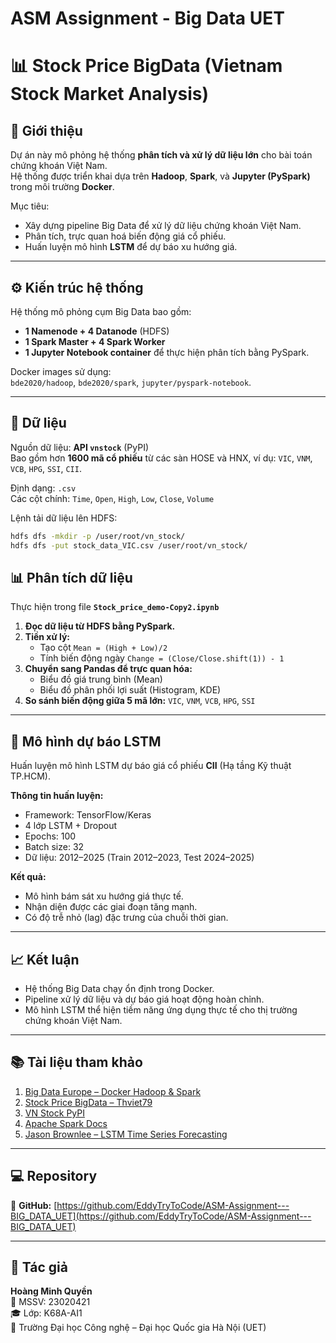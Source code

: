 # ASM Assignment - Big Data UET

# 📊 Stock Price BigData (Vietnam Stock Market Analysis)

## 📘 Giới thiệu
Dự án này mô phỏng hệ thống **phân tích và xử lý dữ liệu lớn** cho bài toán chứng khoán Việt Nam.  
Hệ thống được triển khai dựa trên **Hadoop**, **Spark**, và **Jupyter (PySpark)** trong môi trường **Docker**.

Mục tiêu:
- Xây dựng pipeline Big Data để xử lý dữ liệu chứng khoán Việt Nam.  
- Phân tích, trực quan hoá biến động giá cổ phiếu.  
- Huấn luyện mô hình **LSTM** để dự báo xu hướng giá.

---

## ⚙️ Kiến trúc hệ thống
Hệ thống mô phỏng cụm Big Data bao gồm:
- **1 Namenode + 4 Datanode** (HDFS)
- **1 Spark Master + 4 Spark Worker**
- **1 Jupyter Notebook container** để thực hiện phân tích bằng PySpark.

Docker images sử dụng:  
`bde2020/hadoop`, `bde2020/spark`, `jupyter/pyspark-notebook`.

---

## 📂 Dữ liệu
Nguồn dữ liệu: **API `vnstock`** (PyPI)  
Bao gồm hơn **1600 mã cổ phiếu** từ các sàn HOSE và HNX, ví dụ:
`VIC`, `VNM`, `VCB`, `HPG`, `SSI`, `CII`.

Định dạng: `.csv`  
Các cột chính: `Time`, `Open`, `High`, `Low`, `Close`, `Volume`

Lệnh tải dữ liệu lên HDFS:
```bash
hdfs dfs -mkdir -p /user/root/vn_stock/
hdfs dfs -put stock_data_VIC.csv /user/root/vn_stock/
```

## 📊 Phân tích dữ liệu

Thực hiện trong file **`Stock_price_demo-Copy2.ipynb`**

1. **Đọc dữ liệu từ HDFS bằng PySpark.**  
2. **Tiền xử lý:**
   - Tạo cột `Mean = (High + Low)/2`
   - Tính biến động ngày `Change = (Close/Close.shift(1)) - 1`
3. **Chuyển sang Pandas để trực quan hóa:**
   - Biểu đồ giá trung bình (Mean)
   - Biểu đồ phân phối lợi suất (Histogram, KDE)
4. **So sánh biến động giữa 5 mã lớn:** `VIC`, `VNM`, `VCB`, `HPG`, `SSI`

---

## 🤖 Mô hình dự báo LSTM

Huấn luyện mô hình LSTM dự báo giá cổ phiếu **CII** (Hạ tầng Kỹ thuật TP.HCM).

**Thông tin huấn luyện:**
- Framework: TensorFlow/Keras  
- 4 lớp LSTM + Dropout  
- Epochs: 100  
- Batch size: 32  
- Dữ liệu: 2012–2025 (Train 2012–2023, Test 2024–2025)

**Kết quả:**
- Mô hình bám sát xu hướng giá thực tế.  
- Nhận diện được các giai đoạn tăng mạnh.  
- Có độ trễ nhỏ (lag) đặc trưng của chuỗi thời gian.

---

## 📈 Kết luận

- Hệ thống Big Data chạy ổn định trong Docker.  
- Pipeline xử lý dữ liệu và dự báo giá hoạt động hoàn chỉnh.  
- Mô hình LSTM thể hiện tiềm năng ứng dụng thực tế cho thị trường chứng khoán Việt Nam.  

---

## 📚 Tài liệu tham khảo

1. [Big Data Europe – Docker Hadoop & Spark](https://github.com/big-data-europe/docker-hadoop)  
2. [Stock Price BigData – Thviet79](https://github.com/thviet79/Stock-Price)  
3. [VN Stock PyPI](https://pypi.org/project/vnstock/)  
4. [Apache Spark Docs](https://spark.apache.org/docs/latest/)  
5. [Jason Brownlee – LSTM Time Series Forecasting](https://machinelearningmastery.com/time-series-prediction-lstm-recurrent-neural-networks-python-keras/)

---

## 💻 Repository

📍 **GitHub:** [https://github.com/EddyTryToCode/ASM-Assignment---BIG_DATA_UET](https://github.com/EddyTryToCode/ASM-Assignment---BIG_DATA_UET)

---

## 👤 Tác giả

**Hoàng Minh Quyền**  
📘 MSSV: 23020421  
🎓 Lớp: K68A-AI1  
🏫 Trường Đại học Công nghệ – Đại học Quốc gia Hà Nội (UET)

